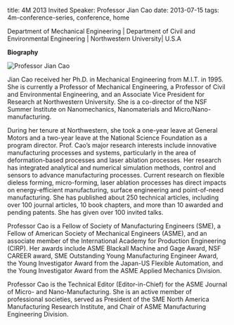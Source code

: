 title: 4M 2013 Invited Speaker: Professor Jian Cao
date: 2013-07-15
tags: 4m-conference-series, conference, home


Department of Mechanical Engineering | Department of Civil and Environmental Engineering | Northwestern University| U.S.A
<!--break-->
**Biography**

![Professor Jian Cao](/4m-association/images/profile_jian.jpg)

Jian Cao received her Ph.D. in Mechanical Engineering from M.I.T. in 1995. She is currently a Professor of Mechanical Engineering, a Professor of Civil and Environmental Engineering, and an Associate Vice President for Research at Northwestern University. She is a co-director of the NSF Summer Institute on Nanomechanics, Nanomaterials and Micro/Nano-manufacturing. 

During her tenure at Northwestern, she took a one-year leave at General Motors and a two-year leave at the National Science Foundation as a program director.  Prof. Cao’s major research interests include innovative manufacturing processes and systems, particularly in the area of deformation-based processes and laser ablation processes. Her research has integrated analytical and numerical simulation methods, control and sensors to advance manufacturing processes. Current research on flexible dieless forming, micro-forming, laser ablation processes has direct impacts on energy-efficient manufacturing, surface engineering and point-of-need manufacturing. She has published about 250 technical articles, including over 100 journal articles, 10 book chapters, and more than 10 awarded and pending patents. She has given over 100 invited talks.  

Professor Cao is a Fellow of Society of Manufacturing Engineers (SME), a Fellow of American Society of Mechanical Engineers (ASME), and an associate member of the International Academy for Production Engineering (CIRP). Her awards include ASME Blackall Machine and Gage Award, NSF CAREER award, SME Outstanding Young Manufacturing Engineer Award, the Young Investigator Award from the Japan-US Flexible Automation, and the Young Investigator Award from the ASME Applied Mechanics Division.  

Professor Cao is the Technical Editor (Editor-in-Chief) for the ASME Journal of Micro- and Nano-Manufacturing. She is an active member of professional societies, served as President of the SME North America Manufacturing Research Institute, and Chair of ASME Manufacturing Engineering Division.